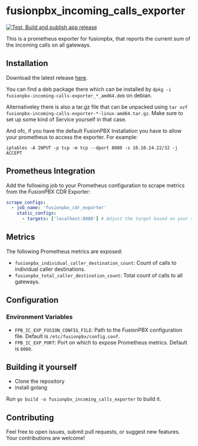 # fusionpbx_incoming_calls_exporter
[![Test, Build and publish app release](https://github.com/Apfelwurm/fusionpbx_incoming_calls_exporter/actions/workflows/test-and-build.yml/badge.svg)](https://github.com/Apfelwurm/fusionpbx_incoming_calls_exporter/actions/workflows/test-and-build.yml)

This is a prometheus exporter for fusionpbx, that reports the current sum of the incoming calls on all gateways.

## Installation

Download the latest release [here](https://github.com/Apfelwurm/fusionpbx_incoming_calls_exporter/releases/latest).

You can find a deb package there which can be installed by  `dpkg -i fusionpbx-incoming-calls-exporter_*_amd64.deb` on debian.

Alternativeley there is also a tar.gz file that can be unpacked using `tar xvf fusionpbx-incoming-calls-exporter-*-linux-amd64.tar.gz`. Make sure to set up some kind of Service yourself in that case.

And ofc, if you have the default FusionPBX Installation you have to allow your prometheus to access the exporter. For example:

`iptables -A INPUT -p tcp -m tcp --dport 8080 -s 10.10.24.22/32 -j ACCEPT`


## Prometheus Integration

Add the following job to your Prometheus configuration to scrape metrics from the FusionPBX CDR Exporter:

```yaml
scrape_configs:
  - job_name: 'fusionpbx_cdr_exporter'
    static_configs:
      - targets: ['localhost:8080'] # Adjust the target based on your setup
```

## Metrics

The following Prometheus metrics are exposed:

- `fusionpbx_individual_caller_destination_count`: Count of calls to individual caller destinations.
- `fusionpbx_total_caller_destination_count`: Total count of calls to all gateways.


## Configuration

### Environment Variables

- `FPB_IC_EXP_FUSION_CONFIG_FILE`: Path to the FusionPBX configuration file. Default is `/etc/fusionpbx/config.conf`.
- `FPB_IC_EXP_PORT`: Port on which to expose Prometheus metrics. Default is `8080`.


## Building it yourself

* Clone the repository
* install golang

Run `go build -o fusionpbx_incoming_calls_exporter` to build it.


## Contributing

Feel free to open issues, submit pull requests, or suggest new features. Your contributions are welcome!

<!-- ## Testing

* Clone the repository
* install golang

Run `go test` to run it. -->

